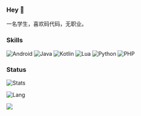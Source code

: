### Hey 👋

一名学生，喜欢码代码，无职业。

### Skills

![Android](https://img.shields.io/badge/-Android-47A69E?&logo=Android&logoColor=white)
![Java](https://img.shields.io/badge/-Java-47A69E?&logo=Java&logoColor=white)
![Kotlin](https://img.shields.io/badge/-Kotlin-47A69E?&style=flat-square&logo=Kotlin&logoColor=white)
![Lua](https://img.shields.io/badge/-Lua-47A69E?&logo=Lua&logoColor=white)
![Python](https://img.shields.io/badge/-Pyhton-47A69E?&logo=Python&logoColor=white)
![PHP](https://img.shields.io/badge/-PHP-47A69E?&logo=PHP&logoColor=white)


### Status

![Stats](https://github-readme-stats.vercel.app/api?username=dingyi222666&show_icons=true&icon_color=47A69E&title_color=47A69E)    

![Lang](https://github-readme-stats.vercel.app/api/top-langs/?username=dingyi222666&layout=compact&title_color=47A69E&hide=javascript,html,css)   

![](https://komarev.com/ghpvc/?username=dingyi222666)  
